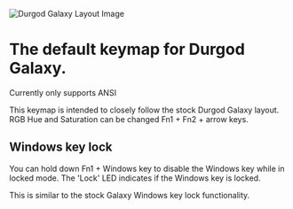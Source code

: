 ![Durgod Galaxy Layout Image](https://i.imgur.com/KrcXUSK.png)

# The default keymap for Durgod Galaxy.

Currently only supports ANSI

This keymap is intended to closely follow the stock Durgod Galaxy layout. RGB Hue and Saturation can be changed Fn1 + Fn2 + arrow keys. 

## Windows key lock

You can hold down Fn1 + Windows key to disable the Windows key while in locked mode.
The 'Lock' LED indicates if the Windows key is locked.

This is similar to the stock Galaxy Windows key lock functionality.
